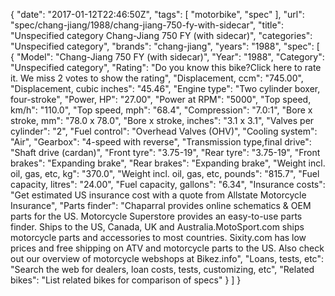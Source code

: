 {
    "date": "2017-01-12T22:46:50Z",
    "tags": [
        "motorbike",
        "spec"
    ],
    "url": "spec\/chang-jiang\/1988\/chang-jiang-750-fy-with-sidecar",
    "title": "Unspecified category Chang-Jiang 750 FY (with sidecar)",
    "categories": "Unspecified category",
    "brands": "chang-jiang",
    "years": "1988",
    "spec": [
        {
            "Model": "Chang-Jiang 750 FY (with sidecar)",
            "Year": "1988",
            "Category": "Unspecified category",
            "Rating": "Do you know this bike?Click here to rate it. We miss 2 votes to show the rating",
            "Displacement, ccm": "745.00",
            "Displacement, cubic inches": "45.46",
            "Engine type": "Two cylinder boxer, four-stroke",
            "Power, HP": "27.00",
            "Power at RPM": "5000",
            "Top speed, km\/h": "110.0",
            "Top speed, mph": "68.4",
            "Compression": "7.0:1",
            "Bore x stroke, mm": "78.0 x 78.0",
            "Bore x stroke, inches": "3.1 x 3.1",
            "Valves per cylinder": "2",
            "Fuel control": "Overhead Valves (OHV)",
            "Cooling system": "Air",
            "Gearbox": "4-speed with reverse",
            "Transmission type,final drive": "Shaft drive (cardan)",
            "Front tyre": "3.75-19",
            "Rear tyre": "3.75-19",
            "Front brakes": "Expanding brake",
            "Rear brakes": "Expanding brake",
            "Weight incl. oil, gas, etc, kg": "370.0",
            "Weight incl. oil, gas, etc, pounds": "815.7",
            "Fuel capacity, litres": "24.00",
            "Fuel capacity, gallons": "6.34",
            "Insurance costs": "Get estimated US insurance cost with a quote from Allstate Motorcycle Insurance",
            "Parts finder": "Chaparral provides online schematics & OEM parts for the US.   Motorcycle Superstore provides an easy-to-use parts finder. Ships to the US, Canada, UK and Australia.MotoSport.com ships motorcycle parts and accessories to most countries.    Sixity.com has low prices and free shipping on ATV and motorcycle parts to the US. Also check out our overview of motorcycle webshops at Bikez.info",
            "Loans, tests, etc": "Search the web for dealers, loan costs, tests, customizing, etc",
            "Related bikes": "List related bikes for comparison of specs"
        }
    ]
}